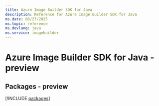 ```yaml
---
title: Azure Image Builder SDK for Java
description: Reference for Azure Image Builder SDK for Java
ms.date: 08/27/2025
ms.topic: reference
ms.devlang: java
ms.service: imagebuilder
---
```

# Azure Image Builder SDK for Java - preview
## Packages - preview
[!INCLUDE [packages](image-builder-index.md)]